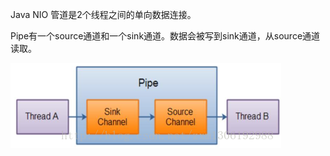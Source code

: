 Java NIO 管道是2个线程之间的单向数据连接。

Pipe有一个source通道和一个sink通道。数据会被写到sink通道，从source通道读取。

![](assets/20170308154828966.png)

